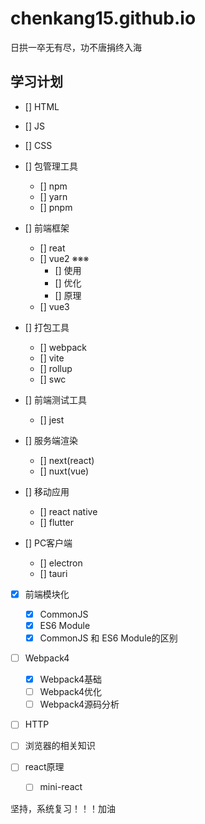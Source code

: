 # chenkang15.github.io

日拱一卒无有尽，功不唐捐终入海

## 学习计划

- [] HTML

- [] JS

- [] CSS
- [] 包管理工具
  - [] npm
  - [] yarn
  - [] pnpm

- [] 前端框架
  - [] reat
  - [] vue2 ※※※
    - [] 使用
    - [] 优化
    - [] 原理
  - [] vue3

- [] 打包工具
  - [] webpack
  - [] vite
  - [] rollup
  - [] swc

- [] 前端测试工具
  - [] jest
  
- [] 服务端渲染
  - [] next(react)
  - [] nuxt(vue)

- [] 移动应用
  - [] react native
  - [] flutter

- [] PC客户端
  - [] electron
  - [] tauri


- [x] 前端模块化
  - [x] CommonJS
  - [x] ES6 Module
  - [x] CommonJS 和 ES6 Module的区别

- [ ] Webpack4
  - [x] Webpack4基础
  - [ ] Webpack4优化
  - [ ] Webpack4源码分析

- [ ] HTTP

- [ ] 浏览器的相关知识
- [ ] react原理
  - [ ] mini-react

坚持，系统复习！！！加油